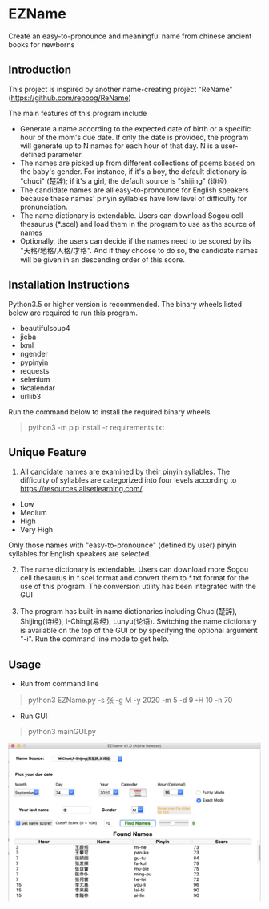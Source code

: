 # EZName
Create an easy-to-pronounce and meaningful name from chinese ancient books for newborns

## Introduction
This project is inspired by another name-creating project "ReName" (https://github.com/repoog/ReName)

The main features of this program include

* Generate a name according to the expected date of birth or a specific hour of the mom's due date. If only the date is provided, the program will generate up to N names for each hour of that day. N is a user-defined parameter.
* The names are picked up from different collections of poems based on the baby's gender. For instance, if it's a boy, the default dictionary is "chuci" (楚辞); if it's a girl, the default source is "shijing" (诗经)
* The candidate names are all easy-to-pronounce for English speakers because these names' pinyin syllables have low level of difficulty for pronunciation.
* The name dictionary is extendable. Users can download Sogou cell thesaurus (*.scel) and load them in the program to use as the source of names 
* Optionally, the users can decide if the names need to be scored by its "天格/地格/人格/才格". And if they choose to do so, the candidate names will be given in an descending order of this score.

## Installation Instructions
Python3.5 or higher version is recommended. The binary wheels listed below are required to run this program. 
* beautifulsoup4
* jieba
* lxml
* ngender
* pypinyin
* requests
* selenium
* tkcalendar
* urllib3

Run the command below to install the required binary wheels
> python3 -m pip install -r requirements.txt


## Unique Feature
1. All candidate names are examined by their pinyin syllables. The difficulty of syllables are categorized into four levels according to https://resources.allsetlearning.com/
* Low
* Medium
* High
* Very High

Only those names with "easy-to-pronounce" (defined by user) pinyin syllables for English speakers are selected.

2. The name dictionary is extendable. Users can download more Sogou cell thesaurus in *.scel format and convert them to *.txt format for the use of this program. The conversion utility has been integrated with the GUI

3. The program has built-in name dictionaries including Chuci(楚辞), Shijing(诗经), I-Ching(易经), Lunyu(论语). Switching the name dictionary is available on the top of the GUI or by specifying the optional argument "-i". Run the command line mode to get help.


## Usage
* Run from command line
> python3 EZName.py -s 张 -g M -y 2020 -m 5 -d 9 -H 10 -n 70

* Run GUI
> python3 mainGUI.py

![image](https://github.com/hinfsynz/EZName/blob/master/resource/EZNameGUIPreview.png)





 
